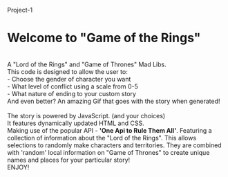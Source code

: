 Project-1
<br>
<h1>Welcome to "Game of the Rings"</h1>
<br>
A "Lord of the Rings" and "Game of Thrones" Mad Libs. <br>
This code is designed to allow the user to: 
<br> - Choose the gender of character you want
<br> - What level of conflict using a scale from 0-5
<br> - What nature of ending to your custom story
<br>And even better? 
An amazing Gif that goes with the story when generated!
<br>
<br>
The story is powered by JavaScript. (and your choices) 
<br>It features dynamically updated HTML and CSS. 
<br>Making use of the popular API - <strong>'One Api to Rule Them All'</strong>. Featuring a collection of information about the "Lord of the Rings". This allows selections to randomly make characters and territories. They are combined with 'random' local information on "Game of Thrones" to create unique names and places for your particular story! 
<br>
ENJOY!

